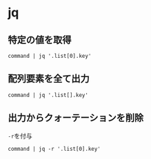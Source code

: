 # jq

## 特定の値を取得

```console
command | jq '.list[0].key'
```

## 配列要素を全て出力

```console
command | jq '.list[].key'
```

## 出力からクォーテーションを削除

`-r`を付与

```console
command | jq -r '.list[0].key'
```
